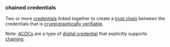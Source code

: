 ### chained credentials

<p class="c8"><span>Two or more </span><span class="c2"><a class="c3" href="#h.kcj6iw2vib1v">credentials</a></span><span>&nbsp;linked together to create a </span><span class="c2"><a class="c3" href="#h.xsqvwmepvctc">trust chain</a></span><span>&nbsp;between the credentials that is </span><span class="c2"><a class="c3" href="#h.422iwwfur12">cryptographically verifiable</a></span><span class="c0">. </span></p><p class="c8"><span>Note: </span><span class="c2"><a class="c3" href="#h.8qlmnalwgxgy">ACDCs</a></span><span>&nbsp;are a type of </span><span class="c2"><a class="c3" href="#h.ddna9lucn4k6">digital credential</a></span><span>&nbsp;that explicitly supports </span><span class="c2"><a class="c3" href="#h.kgtwd73pdfae">chaining</a></span><span class="c0">.</span></p>